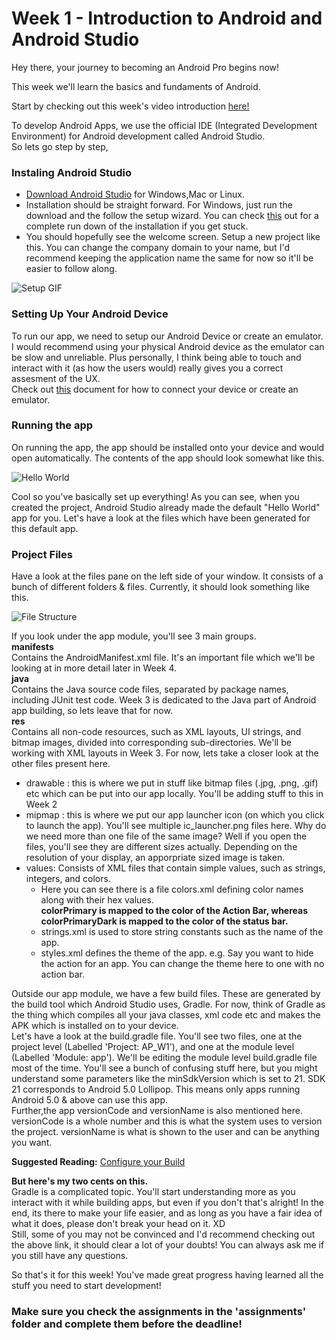 # Week 1 - Introduction to Android and Android Studio

Hey there, your journey to becoming an Android Pro begins now!

This week we'll learn the basics and fundaments of Android.

Start by checking out this week's video introduction [here!](https://youtu.be/-ZeJIX3_0f8)

To develop Android Apps, we use the official IDE (Integrated Development Environment) for Android development called Android Studio.
<br>So lets go step by step,<br>
### Instaling Android Studio

- [Download Android Studio](https://developer.android.com/studio/) for Windows,Mac or Linux.
- Installation should be straight forward. For Windows, just run the download and the follow the setup wizard. You can check [this](https://developer.android.com/studio/install) out for a complete run down of the installation if you get stuck.
- You should hopefully see the welcome screen. Setup a new project like this. You can change the company domain to your name, but I'd recommend keeping the application name the same for now so it'll be easier to follow along. 

![Setup GIF](assets/setup_1.gif)

### Setting Up Your Android Device
To run our app, we need to setup our Android Device or create an emulator. I would recommend using your physical Android device as the emulator can be slow and unreliable. Plus personally, I think being able to touch and interact with it (as how the users would) really gives you a correct assesment of the UX. <br> Check out [this](https://developer.android.com/training/basics/firstapp/running-app) document for how to connect your device or create an emulator.

### Running the app
On running the app, the app should be installed onto your device and would open automatically. The contents of the app should look somewhat like this.

![Hello World](assets/hello_world.PNG)

Cool so you've basically set up everything! As you can see, when you created the project, Android Studio already made the default "Hello World" app for you. Let's have a look at the files which have been generated for this default app.

### Project Files
Have a look at the files pane on the left side of your window. It consists of a bunch of different folders & files. Currently, it should look something like this.

![File Structure](assets/file_structure.PNG)

If you look under the app module, you'll see 3 main groups. 
<br>**manifests**<br>
Contains the AndroidManifest.xml file. It's an important file which we'll be looking at in more detail later in Week 4.
<br>**java**<br>
Contains the Java source code files, separated by package names, including JUnit test code. Week 3 is dedicated to the Java part of   Android app building, so lets leave that for now.
<br>**res**<br>
Contains all non-code resources, such as XML layouts, UI strings, and bitmap images, divided into corresponding sub-directories.       We'll be working with XML layouts in Week 3. For now, lets take a closer look at the other files present here.

- drawable : this is where we put in stuff like bitmap files (.jpg, .png, .gif) etc which can be put into our app locally. You'll be adding stuff to this in Week 2
- mipmap : this is where we put our app launcher icon (on which you click to launch the app). You'll see multiple ic_launcher.png files here. Why do we need more than one file of the same image? Well if you open the files, you'll see they are different sizes actually. Depending on the resolution of your display, an apporpriate sized image is taken.
- values: Consists of XML files that contain simple values, such as strings, integers, and colors.
  - Here you can see there is a file colors.xml defining color names along with their hex values.<br>**colorPrimary is mapped to the color of the Action Bar, whereas colorPrimaryDark is mapped to the color of the status bar.**
  - strings.xml is used to store string constants such as the name of the app.
  - styles.xml defines the theme of the app. e.g. Say you want to hide the action for an app. You can change the theme here to one with no action bar.

Outside our app module, we have a few build files. These are generated by the build tool which Android Studio uses, Gradle. For now, think of Gradle as the thing which compiles all your java classes, xml code etc and makes the APK which is installed on to your device. <br>Let's have a look at the build.gradle file. You'll see two files, one at the project level (Labelled 'Project: AP_W1'), and one at the module level (Labelled 'Module: app'). We'll be editing the module level build.gradle file most of the time. You'll see a bunch of confusing stuff here, but you might understand some parameters like the minSdkVersion which is set to 21. SDK 21 corresponds to Android 5.0 Lollipop. This means only apps running Android 5.0 & above can use this app.<br>Further,the app versionCode and versionName is also mentioned here. versionCode is a whole number and this is what the system uses to version the project. versionName is what is shown to the user and can be anything you want.

**Suggested Reading:** [Configure your Build](https://developer.android.com/studio/build/) 

**But here's my two cents on this.**<br>
Gradle is a complicated topic. You'll start understanding more as you interact with it while building apps, but even if you don't that's alright! In the end, its there to make your life easier, and as long as you have a fair idea of what it does, please don't break your head on it. XD <br>
Still, some of you may not be convinced and I'd recommend checking out the above link, it should clear a lot of your doubts! You can always ask me if you still have any questions.

So that's it for this week! You've made great progress having learned all the stuff you need to start development!

### Make sure you check the assignments in the 'assignments' folder and complete them before the deadline!




